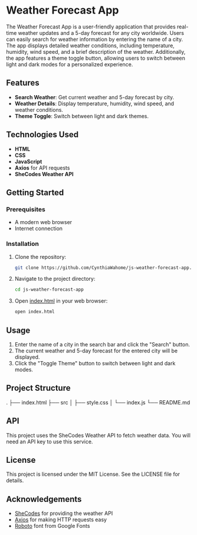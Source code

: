 # Weather Forecast App

The Weather Forecast App is a user-friendly application that provides real-time weather updates and a 5-day forecast for any city worldwide. Users can easily search for weather information by entering the name of a city. The app displays detailed weather conditions, including temperature, humidity, wind speed, and a brief description of the weather. Additionally, the app features a theme toggle button, allowing users to switch between light and dark modes for a personalized experience.

## Features

- **Search Weather**: Get current weather and 5-day forecast by city.
- **Weather Details**: Display temperature, humidity, wind speed, and weather conditions.
- **Theme Toggle**: Switch between light and dark themes.

## Technologies Used

- **HTML**
- **CSS**
- **JavaScript**
- **Axios** for API requests
- **SheCodes Weather API**

## Getting Started

### Prerequisites

- A modern web browser
- Internet connection

### Installation

1. Clone the repository:

    ```bash
    git clone https://github.com/CynthiaWahome/js-weather-forecast-app.git
    ```

2. Navigate to the project directory:

    ```bash
    cd js-weather-forecast-app
    ```

3. Open [index.html](http://_vscodecontentref_/0) in your web browser:

    ```bash
    open index.html
    ```

## Usage

1. Enter the name of a city in the search bar and click the "Search" button.
2. The current weather and 5-day forecast for the entered city will be displayed.
3. Click the "Toggle Theme" button to switch between light and dark modes.

## Project Structure
.
├── index.html
├── src
│   ├── style.css
│   └── index.js
└── README.md

## API

This project uses the SheCodes Weather API to fetch weather data. You will need an API key to use this service.

## License

This project is licensed under the MIT License. See the LICENSE file for details.

## Acknowledgements

- [SheCodes](https://www.shecodes.io/) for providing the weather API
- [Axios](https://axios-http.com/) for making HTTP requests easy
- [Roboto](https://fonts.google.com/specimen/Roboto) font from Google Fonts
